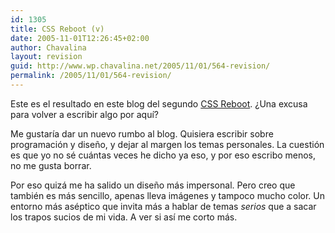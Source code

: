 ```yaml
---
id: 1305
title: CSS Reboot (v)
date: 2005-11-01T12:26:45+02:00
author: Chavalina
layout: revision
guid: http://www.wp.chavalina.net/2005/11/01/564-revision/
permalink: /2005/11/01/564-revision/
---
```

Este es el resultado en este blog del segundo <a href="http://www.cssreboot.com" target="_blank">CSS Reboot</a>. &iquest;Una excusa para volver a escribir algo por aqu&iacute;?

Me gustar&iacute;a dar un nuevo rumbo al blog. Quisiera escribir sobre programaci&oacute;n y dise&ntilde;o, y dejar al margen los temas personales. La cuesti&oacute;n es que yo no sé cuántas veces he dicho ya eso, y por eso escribo menos, no me gusta borrar.

Por eso quizá me ha salido un dise&ntilde;o más impersonal. Pero creo que también es más sencillo, apenas lleva imágenes y tampoco mucho color. Un entorno más aséptico que invita más a hablar de temas _serios_ que a sacar los trapos sucios de mi vida. A ver si as&iacute; me corto más.